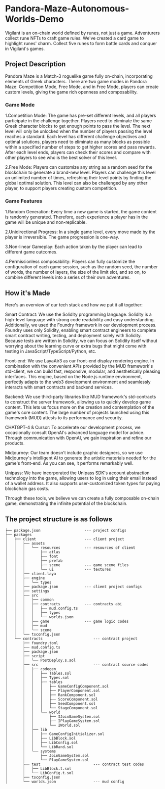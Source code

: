 # Pandora-Maze-Autonomous-Worlds-Demo

Vigilant is an on-chain world defined by runes, not just a game. Adventurers collect rune NFTs to craft game rules. We've created a card game to highlight runes' charm. Collect five runes to form battle cards and conquer in Vigilant's games.

## Project Description
Pandora Maze is a Match-3 roguelike game fully on-chain, incorporating elements of Greek characters. There are two game modes in Pandora Maze: Competition Mode, Free Mode, and in Free Mode, players can create custom levels, giving the game rich openness and composability.

### Game Mode
1.Competition Mode: The game has pre-set different levels, and all players participate in the challenge together. Players need to eliminate the same Greek character blocks to get enough points to pass the level. The next level will only be unlocked when the number of players passing the level reaches a standard. Each level has different challenge objectives and optimal solutions, players need to eliminate as many blocks as possible within a specified number of steps to get higher scores and pass rewards. After each level ends, players can check their scores and compare with other players to see who is the best solver of this level.

2.Free Mode: Players can customize any string as a random seed for the blockchain to generate a brand-new level. Players can challenge this level an unlimited number of times, refreshing their level points by finding the global optimal solution. This level can also be challenged by any other player, to support players creating custom competition.

### Game Features
1.Random Generation: Every time a new game is started, the game content is randomly generated. Therefore, each experience a player has in the game will be unique and non-replicable.

2.Unidirectional Progress: In a single game level, every move made by the player is irreversible. The game progression is one-way.

3.Non-linear Gameplay: Each action taken by the player can lead to different game outcomes.

4.Permissionless composability: Players can fully customize the configuration of each game session, such as the random seed, the number of words, the number of layers, the size of the limit slot, and so on, to combine different levels into a series of their own adventures.

## How it's Made
Here's an overview of our tech stack and how we put it all together:

Smart Contract: We use the Solidity programming language. Solidity is a high-level language with strong code readability and easy understanding. Additionally, we used the Foundry framework in our development process. Foundry uses only Solidity, enabling smart contract engineers to complete smart contract writing, testing, and deployment solely with Solidity. Because tests are written in Solidity, we can focus on Solidity itself without worrying about the learning curve or extra bugs that might come with testing in JavaScript/TypeScript/Python, etc.

Front-end: We use LayaAir3 as our front-end display rendering engine. In combination with the convenient APIs provided by the MUD framework's std-client, we can build fast, responsive, modular, and aesthetically pleasing interfaces. This engine, based on the Node.js runtime environment, perfectly adapts to the web3 development environment and seamlessly interacts with smart contracts and backend services.

Backend: We use third-party libraries like MUD framework's std-contracts to construct the server framework, allowing us to quickly develop game content. This lets us focus more on the creation and contemplation of the game's core content. The large number of projects launched using this framework (MUD) attests to its performance and security.

CHATGPT-4 & Cursor: To accelerate our development process, we occasionally consult OpenAI's advanced language model for advice. Through communication with OpenAI, we gain inspiration and refine our products.

Midjourney: Our team doesn't include graphic designers, so we use Midjourney's intelligent AI to generate the artistic materials needed for the game's front-end. As you can see, it performs remarkably well.

Unipass: We have incorporated the Unipass SDK's account abstraction technology into the game, allowing users to log in using their email instead of a wallet address. It also supports user-customized token types for paying blockchain gas costs.

Through these tools, we believe we can create a fully composable on-chain game, demonstrating the infinite potential of the blockchain.

## The project structure is as follows

```shell
├── package.json                    --- project configs
├── packages
│   ├── client                      --- client project
│   │   ├── assets
│   │   │   └── resources           --- resources of client
│   │   │       ├── atlas
│   │   │       ├── font
│   │   │       ├── prefab
│   │   │       ├── scene           --- game scene files 
│   │   │       └── ui              --- textures
│   │   ├── client.laya
│   │   ├── engine
│   │   │   └── types
│   │   ├── package.json            --- client project configs
│   │   ├── settings
│   │   ├── src
│   │   │   ├── common
│   │   │   ├── contracts           --- contracts abi
│   │   │   │   ├── mud.config.ts
│   │   │   │   ├── types
│   │   │   │   └── worlds.json
│   │   │   ├── game                --- game logic codes
│   │   │   ├── mud
│   │   │   └── scene
│   │   └── tsconfig.json
│   └── contracts                       --- contract project
│       ├── foundry.toml
│       ├── mud.config.ts
│       ├── package.json
│       ├── script
│       │   └── PostDeploy.s.sol
│       ├── src                         --- contract source codes
│       │   ├── codegen
│       │   │   ├── Tables.sol
│       │   │   ├── Types.sol
│       │   │   ├── tables
│       │   │   │   ├── GameConfigComponent.sol
│       │   │   │   ├── PlayerComponent.sol
│       │   │   │   ├── RankComponent.sol
│       │   │   │   ├── ScoreComponent.sol
│       │   │   │   ├── SeedComponent.sol
│       │   │   │   └── StageComponent.sol
│       │   │   └── world
│       │   │       ├── IJoinGameSystem.sol
│       │   │       ├── IPlayGameSystem.sol
│       │   │       └── IWorld.sol
│       │   ├── lib
│       │   │   ├── GameConfigInitializer.sol
│       │   │   ├── LibBlock.sol
│       │   │   ├── LibConfig.sol
│       │   │   └── LibRand.sol
│       │   └── systems
│       │       ├── JoinGameSystem.sol
│       │       └── PlayGameSystem.sol
│       ├── test                        --- contract test codes
│       │   ├── LibBlock.t.sol
│       │   └── LibConfig.t.sol
│       ├── tsconfig.json
│       └── worlds.json                 --- mud config
```
